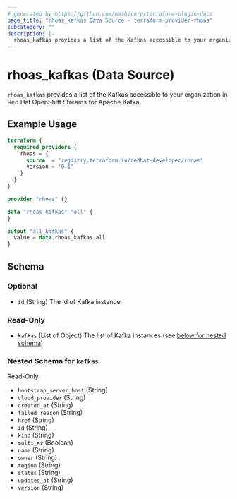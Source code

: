 ```yaml
---
# generated by https://github.com/hashicorp/terraform-plugin-docs
page_title: "rhoas_kafkas Data Source - terraform-provider-rhoas"
subcategory: ""
description: |-
  rhoas_kafkas provides a list of the Kafkas accessible to your organization in Red Hat OpenShift Streams for Apache Kafka.
---
```


# rhoas_kafkas (Data Source)

`rhoas_kafkas` provides a list of the Kafkas accessible to your organization in Red Hat OpenShift Streams for Apache Kafka.

## Example Usage

```terraform
terraform {
  required_providers {
    rhoas = {
      source  = "registry.terraform.io/redhat-developer/rhoas"
      version = "0.1"
    }
  }
}

provider "rhoas" {}

data "rhoas_kafkas" "all" {
}

output "all_kafkas" {
  value = data.rhoas_kafkas.all
}
```

<!-- schema generated by tfplugindocs -->
## Schema

### Optional

- `id` (String) The id of Kafka instance

### Read-Only

- `kafkas` (List of Object) The list of Kafka instances (see [below for nested schema](#nestedatt--kafkas))

<a id="nestedatt--kafkas"></a>
### Nested Schema for `kafkas`

Read-Only:

- `bootstrap_server_host` (String)
- `cloud_provider` (String)
- `created_at` (String)
- `failed_reason` (String)
- `href` (String)
- `id` (String)
- `kind` (String)
- `multi_az` (Boolean)
- `name` (String)
- `owner` (String)
- `region` (String)
- `status` (String)
- `updated_at` (String)
- `version` (String)



